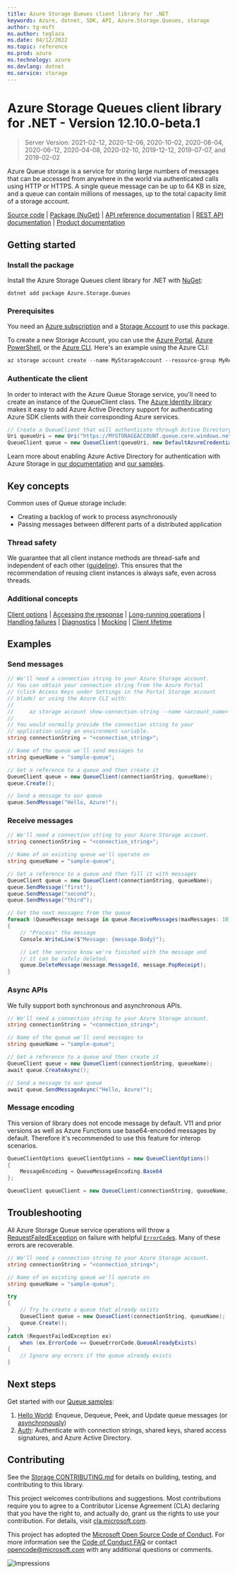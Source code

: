```yaml
---
title: Azure Storage Queues client library for .NET
keywords: Azure, dotnet, SDK, API, Azure.Storage.Queues, storage
author: tg-msft
ms.author: teglaza
ms.date: 04/12/2022
ms.topic: reference
ms.prod: azure
ms.technology: azure
ms.devlang: dotnet
ms.service: storage
---
```

# Azure Storage Queues client library for .NET - Version 12.10.0-beta.1 


> Server Version: 2021-02-12, 2020-12-06, 2020-10-02, 2020-08-04, 2020-06-12, 2020-04-08, 2020-02-10, 2019-12-12, 2019-07-07, and 2019-02-02

Azure Queue storage is a service for storing large numbers of messages that 
can be accessed from anywhere in the world via authenticated calls using
HTTP or HTTPS.  A single queue message can be up to 64 KB in size, and a
queue can contain millions of messages, up to the total capacity limit of
a storage account.

[Source code][source] | [Package (NuGet)][package] | [API reference documentation][docs] | [REST API documentation][rest_docs] | [Product documentation][product_docs]

## Getting started

### Install the package

Install the Azure Storage Queues client library for .NET with [NuGet][nuget]:

```dotnetcli
dotnet add package Azure.Storage.Queues
```

### Prerequisites

You need an [Azure subscription][azure_sub] and a
[Storage Account][storage_account_docs] to use this package.

To create a new Storage Account, you can use the [Azure Portal][storage_account_create_portal],
[Azure PowerShell][storage_account_create_ps], or the [Azure CLI][storage_account_create_cli].
Here's an example using the Azure CLI:

```Powershell
az storage account create --name MyStorageAccount --resource-group MyResourceGroup --location westus --sku Standard_LRS
```

### Authenticate the client

In order to interact with the Azure Queue Storage service, you'll need to create an instance of the QueueClient class.  The [Azure Identity library][identity] makes it easy to add Azure Active Directory support for authenticating Azure SDK clients with their corresponding Azure services.

```C# Snippet:Azure_Storage_Queues_Samples_Sample01a_HelloWorld_IdentityAuth
// Create a QueueClient that will authenticate through Active Directory
Uri queueUri = new Uri("https://MYSTORAGEACCOUNT.queue.core.windows.net/QUEUENAME");
QueueClient queue = new QueueClient(queueUri, new DefaultAzureCredential());
```

Learn more about enabling Azure Active Directory for authentication with Azure Storage in [our documentation][storage_ad] and [our samples](#next-steps).

## Key concepts

Common uses of Queue storage include:

- Creating a backlog of work to process asynchronously
- Passing messages between different parts of a distributed application

### Thread safety
We guarantee that all client instance methods are thread-safe and independent of each other ([guideline](https://azure.github.io/azure-sdk/dotnet_introduction.html#dotnet-service-methods-thread-safety)). This ensures that the recommendation of reusing client instances is always safe, even across threads.

### Additional concepts
<!-- CLIENT COMMON BAR -->
[Client options](https://github.com/Azure/azure-sdk-for-net/blob/Azure.Storage.Queues_12.10.0-beta.1/sdk/core/Azure.Core/README.md#configuring-service-clients-using-clientoptions) |
[Accessing the response](https://github.com/Azure/azure-sdk-for-net/blob/Azure.Storage.Queues_12.10.0-beta.1/sdk/core/Azure.Core/README.md#accessing-http-response-details-using-responset) |
[Long-running operations](https://github.com/Azure/azure-sdk-for-net/blob/Azure.Storage.Queues_12.10.0-beta.1/sdk/core/Azure.Core/README.md#consuming-long-running-operations-using-operationt) |
[Handling failures](https://github.com/Azure/azure-sdk-for-net/blob/Azure.Storage.Queues_12.10.0-beta.1/sdk/core/Azure.Core/README.md#reporting-errors-requestfailedexception) |
[Diagnostics](https://github.com/Azure/azure-sdk-for-net/blob/Azure.Storage.Queues_12.10.0-beta.1/sdk/core/Azure.Core/samples/Diagnostics.md) |
[Mocking](https://github.com/Azure/azure-sdk-for-net/blob/Azure.Storage.Queues_12.10.0-beta.1/sdk/core/Azure.Core/README.md#mocking) |
[Client lifetime](https://devblogs.microsoft.com/azure-sdk/lifetime-management-and-thread-safety-guarantees-of-azure-sdk-net-clients/)
<!-- CLIENT COMMON BAR -->

## Examples

### Send messages

```C# Snippet:Azure_Storage_Queues_Samples_Sample01a_HelloWorld_SendMessage
// We'll need a connection string to your Azure Storage account.
// You can obtain your connection string from the Azure Portal
// (click Access Keys under Settings in the Portal Storage account
// blade) or using the Azure CLI with:
//
//     az storage account show-connection-string --name <account_name> --resource-group <resource_group>
//
// You would normally provide the connection string to your
// application using an environment variable.
string connectionString = "<connection_string>";

// Name of the queue we'll send messages to
string queueName = "sample-queue";

// Get a reference to a queue and then create it
QueueClient queue = new QueueClient(connectionString, queueName);
queue.Create();

// Send a message to our queue
queue.SendMessage("Hello, Azure!");
```

### Receive messages

```C# Snippet:Azure_Storage_Queues_Samples_Sample01a_HelloWorld_ReceiveMessages
// We'll need a connection string to your Azure Storage account.
string connectionString = "<connection_string>";

// Name of an existing queue we'll operate on
string queueName = "sample-queue";

// Get a reference to a queue and then fill it with messages
QueueClient queue = new QueueClient(connectionString, queueName);
queue.SendMessage("first");
queue.SendMessage("second");
queue.SendMessage("third");

// Get the next messages from the queue
foreach (QueueMessage message in queue.ReceiveMessages(maxMessages: 10).Value)
{
    // "Process" the message
    Console.WriteLine($"Message: {message.Body}");

    // Let the service know we're finished with the message and
    // it can be safely deleted.
    queue.DeleteMessage(message.MessageId, message.PopReceipt);
}
```

### Async APIs

We fully support both synchronous and asynchronous APIs.

```C# Snippet:Azure_Storage_Queues_Samples_Sample01b_HelloWorld_SendMessageAsync
// We'll need a connection string to your Azure Storage account.
string connectionString = "<connection_string>";

// Name of the queue we'll send messages to
string queueName = "sample-queue";

// Get a reference to a queue and then create it
QueueClient queue = new QueueClient(connectionString, queueName);
await queue.CreateAsync();

// Send a message to our queue
await queue.SendMessageAsync("Hello, Azure!");
```

### Message encoding

This version of library does not encode message by default. V11 and prior versions as well as Azure Functions use base64-encoded messages by default.
Therefore it's recommended to use this feature for interop scenarios.

```C# Snippet:Azure_Storage_Queues_Samples_Sample03_MessageEncoding_ConfigureMessageEncodingAsync
QueueClientOptions queueClientOptions = new QueueClientOptions()
{
    MessageEncoding = QueueMessageEncoding.Base64
};

QueueClient queueClient = new QueueClient(connectionString, queueName, queueClientOptions);
```

## Troubleshooting

All Azure Storage Queue service operations will throw a
[RequestFailedException][RequestFailedException] on failure with
helpful [`ErrorCode`s][error_codes].  Many of these errors are recoverable.

```C# Snippet:Azure_Storage_Queues_Samples_Sample01a_HelloWorld_Errors
// We'll need a connection string to your Azure Storage account.
string connectionString = "<connection_string>";

// Name of an existing queue we'll operate on
string queueName = "sample-queue";

try
{
    // Try to create a queue that already exists
    QueueClient queue = new QueueClient(connectionString, queueName);
    queue.Create();
}
catch (RequestFailedException ex)
    when (ex.ErrorCode == QueueErrorCode.QueueAlreadyExists)
{
    // Ignore any errors if the queue already exists
}
```

## Next steps

Get started with our [Queue samples][samples]:

1. [Hello World](https://github.com/Azure/azure-sdk-for-net/blob/Azure.Storage.Queues_12.10.0-beta.1/sdk/storage/Azure.Storage.Queues/samples/Sample01a_HelloWorld.cs): Enqueue, Dequeue, Peek, and Update queue messages (or [asynchronously](https://github.com/Azure/azure-sdk-for-net/blob/Azure.Storage.Queues_12.10.0-beta.1/sdk/storage/Azure.Storage.Queues/samples/Sample01b_HelloWorldAsync.cs))
2. [Auth](https://github.com/Azure/azure-sdk-for-net/blob/Azure.Storage.Queues_12.10.0-beta.1/sdk/storage/Azure.Storage.Queues/samples/Sample02_Auth.cs): Authenticate with connection strings, shared keys, shared access signatures, and Azure Active Directory.

## Contributing

See the [Storage CONTRIBUTING.md][storage_contrib] for details on building,
testing, and contributing to this library.

This project welcomes contributions and suggestions.  Most contributions require
you to agree to a Contributor License Agreement (CLA) declaring that you have
the right to, and actually do, grant us the rights to use your contribution. For
details, visit [cla.microsoft.com][cla].

This project has adopted the [Microsoft Open Source Code of Conduct][coc].
For more information see the [Code of Conduct FAQ][coc_faq]
or contact [opencode@microsoft.com][coc_contact] with any
additional questions or comments.

![Impressions](https://azure-sdk-impressions.azurewebsites.net/api/impressions/azure-sdk-for-net%2Fsdk%2Fstorage%2FAzure.Storage.Queues%2FREADME.png)

<!-- LINKS -->
[source]: https://github.com/Azure/azure-sdk-for-net/tree/Azure.Storage.Queues_12.10.0-beta.1/sdk/storage/Azure.Storage.Queues/src
[package]: https://www.nuget.org/packages/Azure.Storage.Queues/
[docs]: https://docs.microsoft.com/dotnet/api/azure.storage.queues
[rest_docs]: https://docs.microsoft.com/rest/api/storageservices/queue-service-rest-api
[product_docs]: https://docs.microsoft.com/azure/storage/queues/storage-queues-introduction
[nuget]: https://www.nuget.org/
[storage_account_docs]: https://docs.microsoft.com/azure/storage/common/storage-account-overview
[storage_account_create_ps]: https://docs.microsoft.com/azure/storage/common/storage-quickstart-create-account?tabs=azure-powershell
[storage_account_create_cli]: https://docs.microsoft.com/azure/storage/common/storage-quickstart-create-account?tabs=azure-cli
[storage_account_create_portal]: https://docs.microsoft.com/azure/storage/common/storage-quickstart-create-account?tabs=azure-portal
[azure_cli]: https://docs.microsoft.com/cli/azure
[azure_sub]: https://azure.microsoft.com/free/dotnet/
[identity]: https://github.com/Azure/azure-sdk-for-net/tree/Azure.Storage.Queues_12.10.0-beta.1/sdk/identity/Azure.Identity/README.md
[storage_ad]: https://docs.microsoft.com/azure/storage/common/storage-auth-aad
[storage_ad_sample]: samples/Sample02c_Auth_ActiveDirectory.cs
[RequestFailedException]: https://github.com/Azure/azure-sdk-for-net/tree/Azure.Storage.Queues_12.10.0-beta.1/sdk/core/Azure.Core/src/RequestFailedException.cs
[error_codes]: https://docs.microsoft.com/rest/api/storageservices/queue-service-error-codes
[samples]: https://github.com/Azure/azure-sdk-for-net/blob/Azure.Storage.Queues_12.10.0-beta.1/sdk/storage/Azure.Storage.Queues/samples/
[storage_contrib]: https://github.com/Azure/azure-sdk-for-net/blob/Azure.Storage.Queues_12.10.0-beta.1/sdk/storage/CONTRIBUTING.md
[cla]: https://cla.microsoft.com
[coc]: https://opensource.microsoft.com/codeofconduct/
[coc_faq]: https://opensource.microsoft.com/codeofconduct/faq/
[coc_contact]: mailto:opencode@microsoft.com

